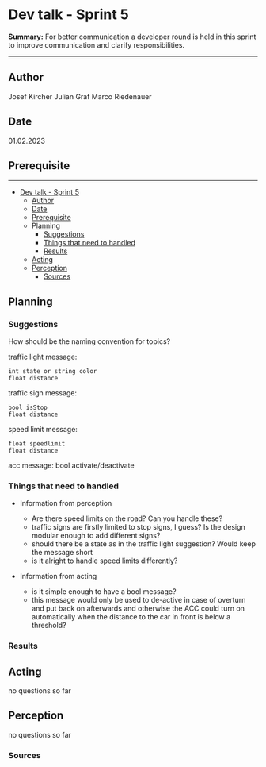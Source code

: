 # Dev talk - Sprint 5

**Summary:** For better communication a developer round is held in this sprint to improve communication and clarify responsibilities.

---

## Author

Josef Kircher
Julian Graf
Marco Riedenauer

## Date

01.02.2023

## Prerequisite

---
<!-- TOC -->
* [Dev talk - Sprint 5](#dev-talk---sprint-5)
  * [Author](#author)
  * [Date](#date)
  * [Prerequisite](#prerequisite)
  * [Planning](#planning)
    * [Suggestions](#suggestions)
    * [Things that need to handled](#things-that-need-to-handled)
    * [Results](#results)
  * [Acting](#acting)
  * [Perception](#perception)
    * [Sources](#sources)
<!-- TOC -->

## Planning

### Suggestions

How should be the naming convention for topics?

traffic light message:

    int state or string color
    float distance

traffic sign message:

    bool isStop
    float distance

speed limit message:

    float speedlimit
    float distance

acc message:
    bool activate/deactivate

### Things that need to handled

* Information from perception
  * Are there speed limits on the road? Can you handle these?
  * traffic signs are firstly limited to stop signs, I guess? Is the design modular enough to add different signs?
  * should there be a state as in the traffic light suggestion? Would keep the message short
  * is it alright to handle speed limits differently?

* Information from acting
  * is it simple enough to have a bool message?
  * this message would only be used to de-active in case of overturn and put back on afterwards and otherwise the ACC could turn on automatically when the distance to the car in front is below a threshold?

### Results

## Acting

no questions so far

## Perception

no questions so far

### Sources
